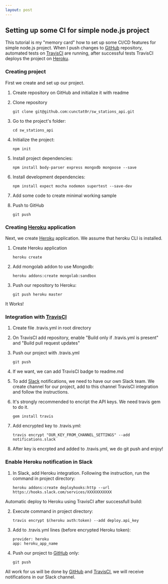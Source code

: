 ```yaml
---
layout: post
---
```


## Setting up some CI for simple node.js project

This tutorial is my "memory card" how to set up some CI/CD features for simple node.js project. When I push changes to [GitHub](http://github.com)  repository, automated tests on [TravisCI](https://travis-ci.org/) are running, after successful tests TravisCI deploys the project on [Heroku](https://heroku.com). 

### Creating project

First we create and set up our project.

1. Create repository on GitHub  and initialize it with readme

2. Clone repository

    ```
    git clone git@github.com:cunctat0r/sw_stations_api.git
    ```

3. Go to the project's folder:

    ```
    cd sw_stations_api
    ```

4. Initialize the project:

    ```
    npm init
    ```

5. Install project dependencies:

    ```
    npm install body-parser express mongodb mongoose --save
    ```

6. Install development dependencies:

    ```
    npm install expect mocha nodemon supertest --save-dev
    ```

7. Add some code to create minimal working sample

8. Push to GitHub

    ```
    git push
    ```

### Creating [Heroku](https://heroku.com) application

Next, we create [Heroku](https://heroku.com) application. We assume that heroku CLI is installed.

1. Create Heroku application

    ```
    heroku create
    ```

2. Add mongolab addon to use Mongodb:

    ```
    heroku addons:create mongolab:sandbox
    ```

3. Push our repository to Heroku:

    ```
    git push heroku master
    ```

It Works!

### Integration with [TravisCI](https://travis-ci.org/)

1. Create file .travis.yml in root directory

2. On TravisCI add repository, enable "Build only if .travis.yml is present" and "Build pull request updates"

3. Push our project with .travis.yml

    ```
    git push
    ```

4. If we want, we can add TravisCI badge to readme.md

5. To add [Slack](https://slack.com/) notifications, we need to have our own Slack team. We create channel for our project, add to this channel TravisCI integration and follow the instructions.

6. It's strongly recommended to encript the API keys. We need travis gem to do it.

    ```
    gem install travis
    ```

7. Add encrypted key to .travis.yml:

    ```
    travis encrypt "OUR_KEY_FROM_CHANNEL_SETTINGS" --add notifications.slack
    ```

8. After key is encrpted and added to .travis.yml, we do git push and enjoy!

### Enable Heroku notification in Slack

1. In Slack, add Heroku integration. Following the instruction, run the command in project directory:

    ```
    heroku addons:create deployhooks:http --url https://hooks.slack.com/services/XXXXXXXXXXX
    ```

Automatic deploy to Heroku using TravisCI after successfull build:

2. Execute command in project directory:

    ```
    travis encrypt $(heroku auth:token) --add deploy.api_key
    ```

3. Add to .travis.yml lines (before encrypted Heroku token):

    ```
    provider: heroku
    app: heroku_app_name
    ```

4. Push our project to [GitHub](http://github.com) only:

    ```
    git push
    ```

All work for us will be done by [GitHub](http://github.com) and [TravisCI](https://travis-ci.org/), we will receive notifications in our Slack channel.

